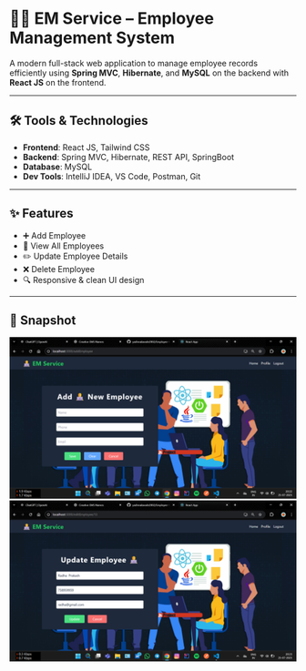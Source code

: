 # 🧑‍💼 EM Service – Employee Management System

A modern full-stack web application to manage employee records efficiently using **Spring MVC**, **Hibernate**, and **MySQL** on the backend with **React JS** on the frontend.

---

## 🛠️ Tools & Technologies

- **Frontend**: React JS, Tailwind CSS  
- **Backend**: Spring MVC, Hibernate, REST API, SpringBoot  
- **Database**: MySQL  
- **Dev Tools**: IntelliJ IDEA, VS Code, Postman, Git  

---

## ✨ Features

- ➕ Add Employee  
- 📄 View All Employees  
- ✏️ Update Employee Details  
- ❌ Delete Employee  
- 🔍 Responsive & clean UI design  

---

## 📸 Snapshot
![App Screenshot](https://github.com/yashmalavade2002/Employee-Management-System/blob/616376e5c5b087922a9cc0b1d79ce2252775ea80/Screenshot%20(117).png)
![App Screenshot](https://github.com/yashmalavade2002/Employee-Management-System/blob/b537d979c47e388b0dd45343488ba3442cd563d0/Screenshot%20(118).png)
